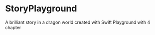 # StoryPlayground

A brilliant story in a dragon world created with Swift Playground with 4 chapter
